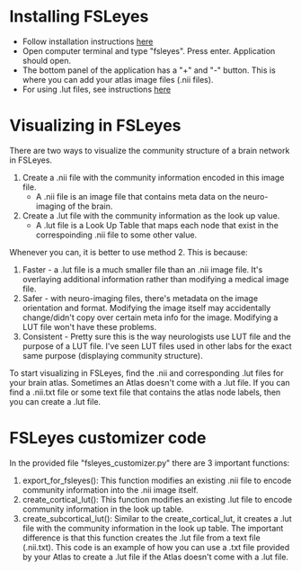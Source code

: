 # Installing FSLeyes
- Follow installation instructions [here](https://fsl.fmrib.ox.ac.uk/fsl/fslwiki/FSLeyes#Install_as_part_of_FSL_.28recommended.29)
- Open computer terminal and type "fsleyes". Press enter. Application should open. 
- The bottom panel of the application has a "+" and "-" button. This is where you can add your atlas image files (.nii files). 
- For using .lut files, see instructions [here](https://github.com/ThomasYeoLab/CBIG/tree/master/stable_projects/brain_parcellation/Schaefer2018_LocalGlobal/Parcellations/MNI)

# Visualizing in FSLeyes
There are two ways to visualize the community structure of a brain network in FSLeyes. 

1. Create a .nii file with the community information encoded in this image file. 
	- A .nii file is an image file that contains meta data on the neuro-imaging of the brain. 
2. Create a .lut file with the community information as the look up value. 
	- A .lut file is a Look Up Table that maps each node that exist in the correspoinding .nii file to some other value. 

Whenever you can, it is better to use method 2. This is because: 
1. Faster - a .lut file is a much smaller file than an .nii image file. It's overlaying additional information rather than modifying a medical image file.
2. Safer - with neuro-imaging files, there's metadata on the image orientation and format. Modifying the image itself may accidentally change/didn't copy over certain meta info for the image. Modifying a LUT file won't have these problems.
3. Consistent - Pretty sure this is the way neurologists use LUT file and the purpose of a LUT file. I've seen LUT files used in other labs for the exact same purpose (displaying community structure).

To start visualizing in FSLeyes, find the .nii and corresponding .lut files for your brain atlas. Sometimes an Atlas doesn't come with a .lut file. If you can find a .nii.txt file or some text file that contains the atlas node labels, then you can create a .lut file. 

# FSLeyes customizer code
In the provided file "fsleyes_customizer.py" there are 3 important functions: 
1. export_for_fsleyes(): This function modifies an existing .nii file to encode community information into the .nii image itself. 
2. create_cortical_lut(): This function modifies an existing .lut file to encode community information in the look up table. 
3. create_subcortical_lut(): Similar to the create_cortical_lut, it creates a .lut file with the community information in the look up table. The important difference is that this function creates the .lut file from a text file (.nii.txt). This code is an example of how you can use a .txt file provided by your Atlas to create a .lut file if the Atlas doesn't come with a .lut file. 


